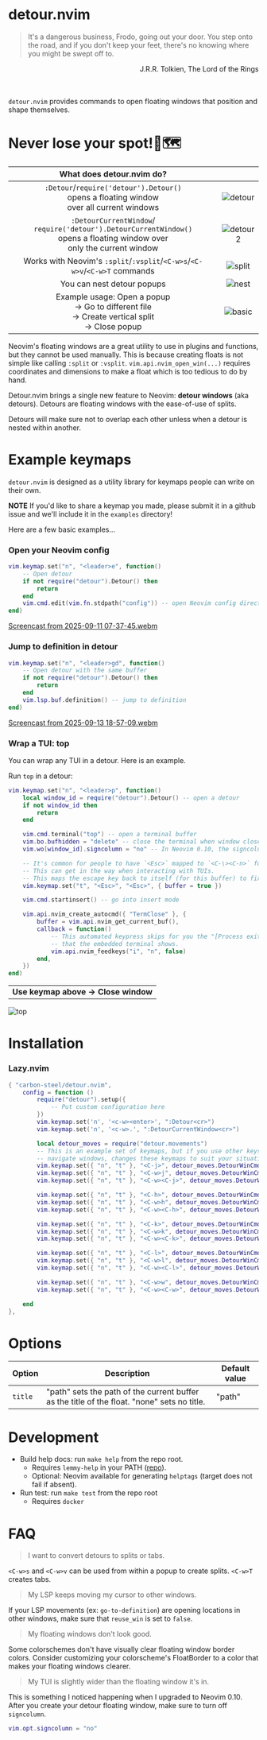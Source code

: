 # detour.nvim

> It's a dangerous business, Frodo, going out your door. You step onto the road, and if you don't keep your feet, there's no knowing where you might be swept off to.

<div dir="rtl">
J.R.R. Tolkien, The Lord of the Rings
</div>
</br></br>

`detour.nvim` provides commands to open floating windows that position and shape
themselves.

# Never lose your spot!📍🗺️

| What does detour.nvim do? | |
| :--: | :--: |
| `:Detour`/`require('detour').Detour()` <br />opens a floating window<br />over all current windows | ![detour](https://github.com/carbon-steel/detour.nvim/assets/7697639/1eb85155-7134-473f-8df0-dd15f55c1d8c) |
| `:DetourCurrentWindow`/<br />`require('detour').DetourCurrentWindow()`<br />opens a floating window over<br />only the current window | ![detour2](https://github.com/carbon-steel/detour.nvim/assets/7697639/d3f0db15-916b-4b17-b227-0e4aa8fc318d) |
| Works with Neovim's `:split`/`:vsplit`/`<C-w>s`/`<C-w>v`/`<C-w>T` commands | ![split](https://github.com/carbon-steel/detour.nvim/assets/7697639/4ffa7f36-8b2a-4d91-a8bb-7012f7b82015) |
| You can nest detour popups | ![nest](https://github.com/carbon-steel/detour.nvim/assets/7697639/5fc3cad6-9acf-482d-97cb-c75788617cf8) |
| Example usage: Open a popup <br />-> Go to different file <br />-> Create vertical split <br />-> Close popup | ![basic](https://github.com/carbon-steel/detour.nvim/assets/7697639/3a408a14-8b9d-4bd4-90db-e633c5f97b7c) |

Neovim's floating windows are a great utility to use in plugins and
functions, but they cannot be used manually. This is because
creating floats is not simple like calling `:split` or `:vsplit`.
`vim.api.nvim_open_win(...)` requires coordinates and dimensions to make
a float which is too tedious to do by hand.

Detour.nvim brings a single new feature to Neovim: **detour windows** (aka
detours). Detours are floating windows with the ease-of-use of splits.

Detours will make sure not to overlap each other unless when a detour is
nested within another.

# Example keymaps

`detour.nvim` is designed as a utility library for keymaps people can write on their own.

**NOTE** If you'd like to share a keymap you made, please submit it in a github issue and we'll include it in the `examples` directory!

Here are a few basic examples...

### Open your Neovim config

```lua
vim.keymap.set("n", "<leader>e", function()
	-- Open detour
	if not require("detour").Detour() then
		return
	end
	vim.cmd.edit(vim.fn.stdpath("config")) -- open Neovim config directory
end)
```

[Screencast from 2025-09-11 07-37-45.webm](https://github.com/user-attachments/assets/9842dde2-3c42-4ade-aa27-35d23b45b42c)

### Jump to definition in detour

```lua
vim.keymap.set("n", "<leader>gd", function()
	-- Open detour with the same buffer
	if not require("detour").Detour() then
		return
	end
	vim.lsp.buf.definition() -- jump to definition
end)
```

[Screencast from 2025-09-13 18-57-09.webm](https://github.com/user-attachments/assets/5f71ace1-1392-4082-8daa-83be88669324)

### Wrap a TUI: top

You can wrap any TUI in a detour. Here is an example.

Run `top` in a detour:

```lua
vim.keymap.set("n", "<leader>p", function()
	local window_id = require("detour").Detour() -- open a detour
	if not window_id then
		return
	end

	vim.cmd.terminal("top") -- open a terminal buffer
	vim.bo.bufhidden = "delete" -- close the terminal when window closes
	vim.wo[window_id].signcolumn = "no" -- In Neovim 0.10, the signcolumn can push the TUI a bit out of window

	-- It's common for people to have `<Esc>` mapped to `<C-\><C-n>` for terminals.
	-- This can get in the way when interacting with TUIs.
	-- This maps the escape key back to itself (for this buffer) to fix this problem.
	vim.keymap.set("t", "<Esc>", "<Esc>", { buffer = true })

	vim.cmd.startinsert() -- go into insert mode

	vim.api.nvim_create_autocmd({ "TermClose" }, {
		buffer = vim.api.nvim_get_current_buf(),
		callback = function()
			-- This automated keypress skips for you the "[Process exited 0]" message
			-- that the embedded terminal shows.
			vim.api.nvim_feedkeys("i", "n", false)
		end,
	})
end)
```

||
| :--: |
| **Use keymap above -> Close window** |
![top](https://github.com/carbon-steel/detour.nvim/assets/7697639/49dd12ab-630b-4558-9486-fe82cc94882c)

# Installation

### Lazy.nvim

```lua
{ "carbon-steel/detour.nvim",
    config = function ()
        require("detour").setup({
            -- Put custom configuration here
        })
        vim.keymap.set('n', '<c-w><enter>', ":Detour<cr>")
        vim.keymap.set('n', '<c-w>.', ":DetourCurrentWindow<cr>")

        local detour_moves = require("detour.movements")
        -- This is an example set of keymaps, but if you use other keys to
        -- navigate windows, changes these keymaps to suit your situation.
        vim.keymap.set({ "n", "t" }, "<C-j>", detour_moves.DetourWinCmdJ)
        vim.keymap.set({ "n", "t" }, "<C-w>j", detour_moves.DetourWinCmdJ)
        vim.keymap.set({ "n", "t" }, "<C-w><C-j>", detour_moves.DetourWinCmdJ)

        vim.keymap.set({ "n", "t" }, "<C-h>", detour_moves.DetourWinCmdH)
        vim.keymap.set({ "n", "t" }, "<C-w>h", detour_moves.DetourWinCmdH)
        vim.keymap.set({ "n", "t" }, "<C-w><C-h>", detour_moves.DetourWinCmdH)

        vim.keymap.set({ "n", "t" }, "<C-k>", detour_moves.DetourWinCmdK)
        vim.keymap.set({ "n", "t" }, "<C-w>k", detour_moves.DetourWinCmdK)
        vim.keymap.set({ "n", "t" }, "<C-w><C-k>", detour_moves.DetourWinCmdK)

        vim.keymap.set({ "n", "t" }, "<C-l>", detour_moves.DetourWinCmdL)
        vim.keymap.set({ "n", "t" }, "<C-w>l", detour_moves.DetourWinCmdL)
        vim.keymap.set({ "n", "t" }, "<C-w><C-l>", detour_moves.DetourWinCmdL)

        vim.keymap.set({ "n", "t" }, "<C-w>w", detour_moves.DetourWinCmdW)
        vim.keymap.set({ "n", "t" }, "<C-w><C-w>", detour_moves.DetourWinCmdW)

    end
},
```

# Options

| Option  | Description                                                                                 | Default value |
| --      | --                                                                                          | --            |
| `title` | "path" sets the path of the current buffer as the title of the float. "none" sets no title. | "path"        |

# Development

* Build help docs: run `make help` from the repo root.
    - Requires `lemmy-help` in your PATH ([repo](https://github.com/numToStr/lemmy-help/tree/master)).
    - Optional: Neovim available for generating `helptags` (target does not fail if absent).
* Run test: run `make test` from the repo root
    - Requires `docker`

# FAQ

> I want to convert detours to splits or tabs.

`<C-w>s` and `<C-w>v` can be used from within a popup to create splits. `<C-w>T` creates tabs.

> My LSP keeps moving my cursor to other windows.

If your LSP movements (ex: `go-to-definition`) are opening locations in other windows, make sure that `reuse_win` is set to `false`.

> My floating windows don't look good.

Some colorschemes don't have visually clear floating window border colors. Consider customizing your colorscheme's FloatBorder to a color that makes your floating windows clearer.

> My TUI is slightly wider than the floating window it's in.

This is something I noticed happening when I upgraded to Neovim 0.10. After you create your detour floating window, make sure to turn off `signcolumn`.

```lua
vim.opt.signcolumn = "no"
```
